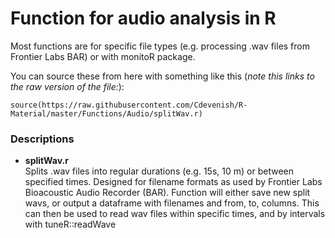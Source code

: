 # Function for audio analysis in R

Most functions are for specific file types (e.g. processing .wav files from Frontier Labs BAR) or with monitoR package.

You can source these from here with something like this (*note this links to the raw version of the file:*):

`source(https://raw.githubusercontent.com/Cdevenish/R-Material/master/Functions/Audio/splitWav.r)`


### Descriptions

- **splitWav.r**  
Splits .wav files into regular durations (e.g. 15s, 10 m) or between specified times. Designed for filename formats as used by Frontier Labs Bioacoustic Audio Recorder (BAR).
Function will either save new split wavs, or output a dataframe with filenames and from, to, columns. This can then be used to read wav files within specific times, and by intervals with tuneR::readWave

